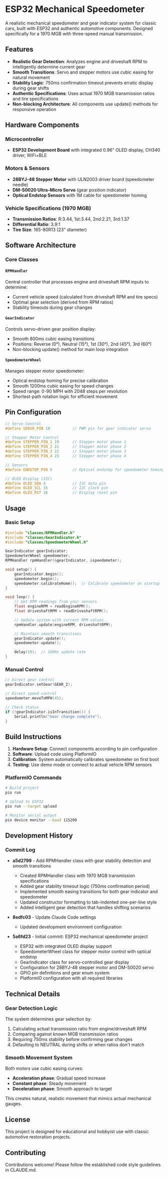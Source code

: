 # ESP32 Mechanical Speedometer

A realistic mechanical speedometer and gear indicator system for classic cars, built with ESP32 and authentic automotive components. Designed specifically for a 1970 MGB with three-speed manual transmission.

## Features

- **Realistic Gear Detection**: Analyzes engine and driveshaft RPM to intelligently determine current gear
- **Smooth Transitions**: Servo and stepper motors use cubic easing for natural movement
- **Stability Logic**: 750ms confirmation timeout prevents erratic display during gear shifts
- **Authentic Specifications**: Uses actual 1970 MGB transmission ratios and tire specifications
- **Non-blocking Architecture**: All components use update() methods for responsive operation

## Hardware Components

### Microcontroller
- **ESP32 Development Board** with integrated 0.96" OLED display, CH340 driver, WiFi+BLE

### Motors & Sensors
- **28BYJ-48 Stepper Motor** with ULN2003 driver board (speedometer needle)
- **DM-S0020 Ultra-Micro Servo** (gear position indicator)
- **Optical Endstop Sensors** with 1M cable for speedometer homing

### Vehicle Specifications (1970 MGB)
- **Transmission Ratios**: R:3.44, 1st:3.44, 2nd:2.21, 3rd:1.37
- **Differential Ratio**: 3.9:1
- **Tire Size**: 165-80R13 (23" diameter)

## Software Architecture

### Core Classes

#### `RPMHandler`
Central controller that processes engine and driveshaft RPM inputs to determine:
- Current vehicle speed (calculated from driveshaft RPM and tire specs)
- Optimal gear selection (derived from RPM ratios)
- Stability timeouts during gear changes

#### `GearIndicator`
Controls servo-driven gear position display:
- Smooth 800ms cubic easing transitions
- Positions: Reverse (0°), Neutral (15°), 1st (30°), 2nd (45°), 3rd (60°)
- Non-blocking update() method for main loop integration

#### `SpeedometerWheel`
Manages stepper motor speedometer:
- Optical endstop homing for precise calibration
- Smooth 1200ms cubic easing for speed changes
- Speed range: 0-90 MPH with 2048 steps per revolution
- Shortest-path rotation logic for efficient movement

## Pin Configuration

```cpp
// Servo Control
#define SERVO_PIN 18          // PWM pin for gear indicator servo

// Stepper Motor Control
#define STEPPER_PIN_1 19      // Stepper motor phase 1
#define STEPPER_PIN_2 21      // Stepper motor phase 2
#define STEPPER_PIN_3 22      // Stepper motor phase 3
#define STEPPER_PIN_4 23      // Stepper motor phase 4

// Sensors
#define ENDSTOP_PIN 5         // Optical endstop for speedometer homing

// OLED Display (I2C)
#define OLED_SDA 4            // I2C data pin
#define OLED_SCL 15           // I2C clock pin
#define OLED_RST 16           // Display reset pin
```

## Usage

### Basic Setup
```cpp
#include "classes/RPMHandler.h"
#include "classes/GearIndicator.h"
#include "classes/SpeedometerWheel.h"

GearIndicator gearIndicator;
SpeedometerWheel speedometer;
RPMHandler rpmHandler(&gearIndicator, &speedometer);

void setup() {
    gearIndicator.begin();
    speedometer.begin();
    speedometer.calibrateHome();  // Calibrate speedometer on startup
}

void loop() {
    // Get RPM readings from your sensors
    float engineRPM = readEngineRPM();
    float driveshaftRPM = readDriveshaftRPM();

    // Update system with current RPM values
    rpmHandler.update(engineRPM, driveshaftRPM);

    // Maintain smooth transitions
    gearIndicator.update();
    speedometer.update();

    delay(10);  // 100Hz update rate
}
```

### Manual Control
```cpp
// Direct gear control
gearIndicator.setGear(GEAR_2);

// Direct speed control
speedometer.moveToMPH(45);

// Check status
if (!gearIndicator.isInTransition()) {
    Serial.println("Gear change complete");
}
```

## Build Instructions

1. **Hardware Setup**: Connect components according to pin configuration
2. **Software**: Upload code using PlatformIO
3. **Calibration**: System automatically calibrates speedometer on first boot
4. **Testing**: Use demo mode or connect to actual vehicle RPM sensors

### PlatformIO Commands
```bash
# Build project
pio run

# Upload to ESP32
pio run --target upload

# Monitor serial output
pio device monitor --baud 115200
```

## Development History

### Commit Log

- **a5d2799** - Add RPMHandler class with gear stability detection and smooth transitions
  - Created RPMHandler class with 1970 MGB transmission specifications
  - Added gear stability timeout logic (750ms confirmation period)
  - Implemented smooth easing transitions for both gear indicator and speedometer
  - Updated constructor formatting to tab-indented one-per-line style
  - Added intelligent gear detection that handles shifting scenarios

- **8edfc03** - Update Claude Code settings
  - Updated development environment configuration

- **5a6fd23** - Initial commit: ESP32 mechanical speedometer project
  - ESP32 with integrated OLED display support
  - SpeedometerWheel class for stepper motor control with optical endstop
  - GearIndicator class for servo-controlled gear display
  - Configuration for 28BYJ-48 stepper motor and DM-S0020 servo
  - GPIO pin definitions and gear enum system
  - PlatformIO configuration with all required libraries

## Technical Details

### Gear Detection Logic
The system determines gear selection by:
1. Calculating actual transmission ratio from engine/driveshaft RPM
2. Comparing against known MGB transmission ratios
3. Requiring 750ms stability before confirming gear changes
4. Defaulting to NEUTRAL during shifts or when ratios don't match

### Smooth Movement System
Both motors use cubic easing curves:
- **Acceleration phase**: Gradual speed increase
- **Constant phase**: Steady movement
- **Deceleration phase**: Smooth approach to target

This creates natural, realistic movement that mimics actual mechanical gauges.

## License

This project is designed for educational and hobbyist use with classic automotive restoration projects.

## Contributing

Contributions welcome! Please follow the established code style guidelines in CLAUDE.md.